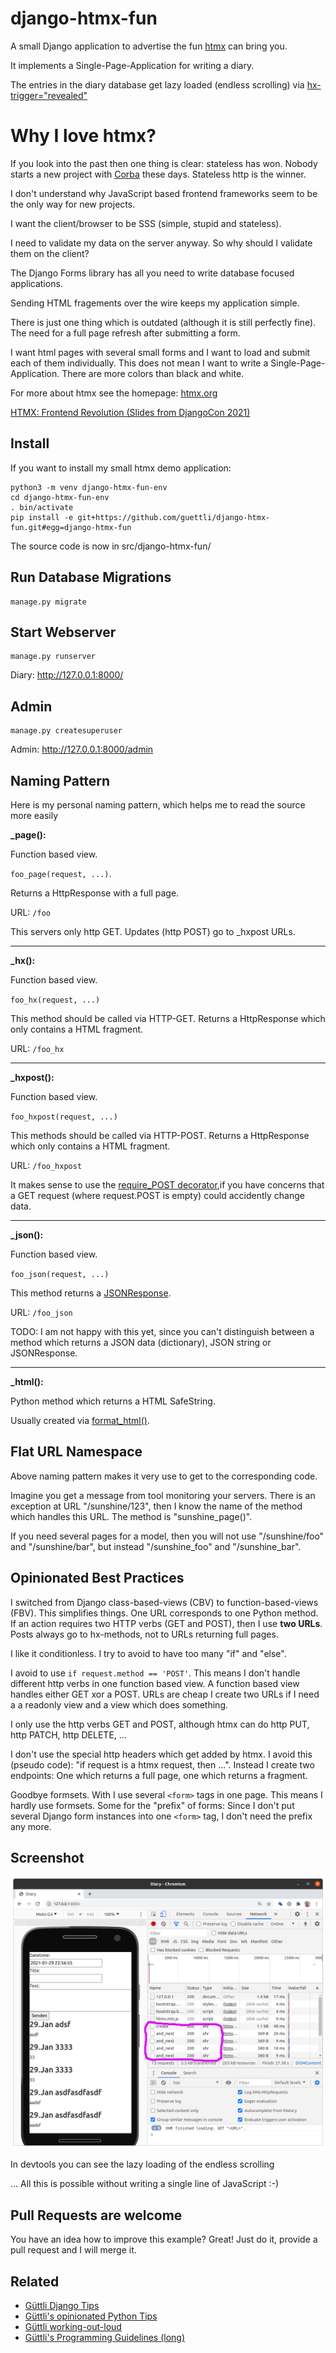 
# django-htmx-fun

A small Django application to advertise the fun [htmx](//htmx.org) can bring you.

It implements a Single-Page-Application for writing a diary.

The entries in the diary database get lazy loaded (endless scrolling) via [hx-trigger="revealed"](https://htmx.org/attributes/hx-trigger/)

# Why I love htmx?

If you look into the past then one thing is clear: stateless has won. Nobody starts a new project with [Corba](https://en.wikipedia.org/wiki/Common_Object_Request_Broker_Architecture)
these days. Stateless http is the winner.

I don't understand why JavaScript based frontend frameworks seem to be the only way for new projects.

I want the client/browser to be SSS (simple, stupid and stateless).

I need to validate my data on the server anyway. So why should I validate them on the client?

The Django Forms library has all you need to write database focused applications.

Sending HTML fragements over the wire keeps my application simple.

There is just one thing which is outdated (although it is still perfectly fine). The need
for a full page refresh after submitting a form.

I want html pages with several small forms and I want to load and submit each of them 
individually. This does not mean I want to write a Single-Page-Application. There
are more colors than black and white. 

For more about htmx see the homepage: [htmx.org](//htmx.org)

[HTMX: Frontend Revolution (Slides from DjangoCon 2021)](https://docs.google.com/presentation/d/12dgaBnUgl4cmEkiOhUJL5hsbGQ6hB5sslDuozmBjVUA/edit?usp=sharing)

## Install

If you want to install my small htmx demo application:

```
python3 -m venv django-htmx-fun-env
cd django-htmx-fun-env
. bin/activate
pip install -e git+https://github.com/guettli/django-htmx-fun.git#egg=django-htmx-fun
```

The source code is now in src/django-htmx-fun/

## Run Database Migrations

```
manage.py migrate
```

## Start Webserver
```
manage.py runserver
```

Diary: http://127.0.0.1:8000/

## Admin
```
manage.py createsuperuser

```
Admin: http://127.0.0.1:8000/admin

## Naming Pattern

Here is my personal naming pattern, which helps me to read the source more easily

**_page():** 

Function based view. 

`foo_page(request, ...)`. 

Returns a HttpResponse with a full page. 

URL: `/foo`

This servers only http GET. Updates (http POST) go to _hxpost URLs.

---

**_hx():**

Function based view.

`foo_hx(request, ...)`

This method should be called via HTTP-GET. Returns a HttpResponse which only contains a HTML fragment. 

URL: `/foo_hx`

---

**_hxpost():**

Function based view.

`foo_hxpost(request, ...)`

This methods should be called via HTTP-POST. Returns a HttpResponse which only 
contains a HTML fragment. 

URL: `/foo_hxpost`

It makes sense to use the [require_POST decorator](https://docs.djangoproject.com/en/dev/topics/http/decorators/#django.views.decorators.http.require_POST),if you have concerns that a GET request (where request.POST is empty) could accidently change data.

---

**_json():**

Function based view.

`foo_json(request, ...)`

This method returns a [JSONResponse](https://docs.djangoproject.com/en/dev/ref/request-response/#jsonresponse-objects).

URL: `/foo_json`

TODO: I am not happy with this yet, since you can't distinguish between a method
which returns a JSON data (dictionary), JSON string or JSONResponse.

---

**_html():**

Python method which returns a HTML SafeString. 

Usually created via [format_html()](https://docs.djangoproject.com/en/dev/ref/utils/#django.utils.html.format_html).

## Flat URL Namespace

Above naming pattern makes it very use to get to the corresponding code. 

Imagine you get a message from tool monitoring your servers. There is an exception at URL "/sunshine/123",
then I know the name of the method which handles this URL. The method is "sunshine_page()".

If you need several pages for a model, then you will not use "/sunshine/foo" and "/sunshine/bar", but instead "/sunshine_foo" and "/sunshine_bar".

## Opinionated Best Practices

I switched from Django class-based-views (CBV) to function-based-views (FBV). This simplifies things. 
One URL corresponds to one Python method. If an action requires two HTTP verbs (GET and POST), then I use **two URLs**. Posts
always go to hx-methods, not to URLs returning full pages.

I like it conditionless. I try to avoid to have too many "if" and "else".

I avoid to use `if request.method == 'POST'`. This means I don't handle different http verbs in one function based view. A function based view handles either GET xor a POST. URLs are cheap I create two URLs if I need a a readonly view and a view which does something.

I only use the http verbs GET and POST, although htmx can do http PUT, http PATCH, http DELETE, ...

I don't use the special http headers which get added by htmx. I avoid this (pseudo code): "if request is a htmx request, then ...".
Instead I create two endpoints: One which returns a full page, one which returns a fragment.

Goodbye formsets. With I use several `<form>` tags in one page. This means I hardly use formsets. Some for the "prefix" of forms: Since
I don't put several Django form instances into one `<form>` tag, I don't need the prefix any more.


## Screenshot

![diary-django-htmx](docs/diary-django-htmx.png)

In devtools you can see the lazy loading of the endless scrolling

... All this is possible without writing a single line of JavaScript :-)


## Pull Requests are welcome

You have an idea how to improve this example? Great! Just do it, provide a pull request and I will merge it.

## Related

* [Güttli Django Tips](https://github.com/guettli/django-tips)
* [Güttli's opinionated Python Tips](https://github.com/guettli/python-tips)
* [Güttli working-out-loud](https://github.com/guettli/wol)
* [Güttli's Programming Guidelines (long)](https://github.com/guettli/programming-guidelines)

